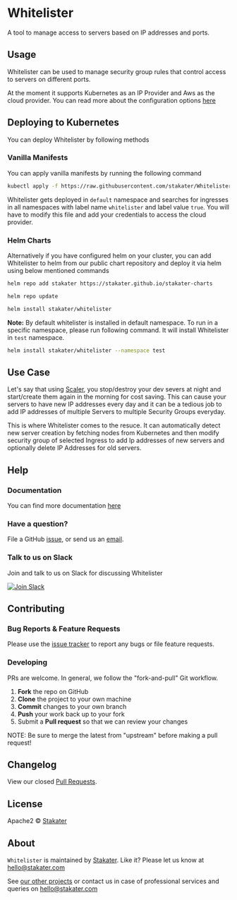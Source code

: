 # Whitelister

A tool to manage access to servers based on IP addresses and ports.

## Usage

Whitelister can be used to manage security group rules that control access to servers on different ports.

At the moment it supports Kubernetes as an IP Provider and Aws as the cloud provider.
You can read more about the configuration options [here](docs/config.md)

## Deploying to Kubernetes

You can deploy Whitelister by following methods

### Vanilla Manifests

You can apply vanilla manifests by running the following command

```bash
kubectl apply -f https://raw.githubusercontent.com/stakater/Whitelister/master/deployments/kubernetes/whitelister.yaml
```

Whitelister gets deployed in `default` namespace and searches for ingresses in all namespaces with label name `whitelister` and label value `true`. You will have to modify this file and add your credentials to access the cloud provider.

### Helm Charts

Alternatively if you have configured helm on your cluster, you can add Whitelister to helm from our public chart repository and deploy it via helm using below mentioned commands

```bash
helm repo add stakater https://stakater.github.io/stakater-charts

helm repo update

helm install stakater/whitelister
```

**Note:**  By default whitelister is installed in default namespace. To run in a specific namespace, please run following command. It will install Whitelister in `test` namespace.

```bash
helm install stakater/whitelister --namespace test
```

## Use Case

Let's say that using [Scaler](https://github.com/stakater/scaler), you stop/destroy your dev severs at night and start/create them again in the morning for cost saving. This can cause your servers to have new IP addresses every day and it can be a tedious job to add IP addresses of multiple Servers to multiple Security Groups everyday.

This is where Whitelister comes to the resuce. It can automatically detect new server creation by fetching nodes from Kubernetes and then modify security group of selected Ingress to add Ip addresses of new servers and optionally delete IP Addresses for old servers.

## Help

### Documentation
You can find more documentation [here](docs/)

### Have a question?
File a GitHub [issue](https://github.com/stakater/Whitelister/issues), or send us an [email](mailto:stakater@gmail.com).

### Talk to us on Slack

Join and talk to us on Slack for discussing Whitelister

[![Join Slack](https://stakater.github.io/README/stakater-join-slack-btn.png)](https://stakater-slack.herokuapp.com/)

## Contributing

### Bug Reports & Feature Requests

Please use the [issue tracker](https://github.com/stakater/Whitelister/issues) to report any bugs or file feature requests.

### Developing

PRs are welcome. In general, we follow the "fork-and-pull" Git workflow.

 1. **Fork** the repo on GitHub
 2. **Clone** the project to your own machine
 3. **Commit** changes to your own branch
 4. **Push** your work back up to your fork
 5. Submit a **Pull request** so that we can review your changes

NOTE: Be sure to merge the latest from "upstream" before making a pull request!

## Changelog

View our closed [Pull Requests](https://github.com/stakater/Whitelister/pulls?q=is%3Apr+is%3Aclosed).

## License

Apache2 © [Stakater](http://stakater.com)

## About

`Whitelister` is maintained by [Stakater][website]. Like it? Please let us know at <hello@stakater.com>

See [our other projects][community]
or contact us in case of professional services and queries on <hello@stakater.com>

  [website]: http://stakater.com/
  [community]: https://github.com/stakater/
  
